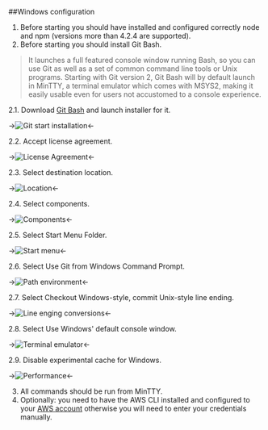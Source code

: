 ##Windows configuration
  1. Before starting you should have installed and configured correctly node and npm (versions more than 4.2.4 are supported).
  2. Before starting you should install Git Bash.

> It launches a full featured console window running Bash, so you can use Git as well as a set of common command line tools or Unix programs.
Starting with Git version 2, Git Bash will by default launch in MinTTY, a terminal emulator which comes with MSYS2, making it easily usable even for users not accustomed to a console experience.

2.1. Download [Git Bash](http://git-scm.com/) and launch installer for it.

->![Git start installation](https://github.com/MitocGroup/deep-microservices-todo-app/blob/docs_update/src/DeepNgToDo/Docs/Git%20Setup/1.jpg)<-

2.2. Accept license agreement.

->![License Agreement](https://github.com/MitocGroup/deep-microservices-todo-app/blob/docs_update/src/DeepNgToDo/Docs/Git%20Setup/2.jpg)<-

2.3. Select destination location. 

->![Location](https://github.com/MitocGroup/deep-microservices-todo-app/blob/docs_update/src/DeepNgToDo/Docs/Git%20Setup/3.jpg)<-

2.4. Select components. 

->![Components](https://github.com/MitocGroup/deep-microservices-todo-app/blob/docs_update/src/DeepNgToDo/Docs/Git%20Setup/4.jpg)<-

2.5. Select Start Menu Folder. 

->![Start menu](https://github.com/MitocGroup/deep-microservices-todo-app/blob/docs_update/src/DeepNgToDo/Docs/Git%20Setup/5.jpg)<-

2.6. Select Use Git from Windows Command Prompt. 

->![Path environment](https://github.com/MitocGroup/deep-microservices-todo-app/blob/docs_update/src/DeepNgToDo/Docs/Git%20Setup/6.jpg)<-

2.7. Select Checkout Windows-style, commit Unix-style line ending. 

->![Line enging conversions](https://github.com/MitocGroup/deep-microservices-todo-app/blob/docs_update/src/DeepNgToDo/Docs/Git%20Setup/7.jpg)<-

2.8. Select Use Windows' default console window. 

->![Terminal emulator](https://github.com/MitocGroup/deep-microservices-todo-app/blob/docs_update/src/DeepNgToDo/Docs/Git%20Setup/8.jpg)<-

2.9. Disable experimental cache for Windows. 

->![Performance](https://github.com/MitocGroup/deep-microservices-todo-app/blob/docs_update/src/DeepNgToDo/Docs/Git%20Setup/9.jpg)<-


  3. All commands should be run from MinTTY.
  4. Optionally: you need to have the AWS CLI installed and configured to your [AWS account](http://docs.aws.amazon.com/cli/latest/userguide/cli-chap-getting-started.html) otherwise you will need to enter your credentials manually.

